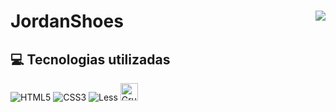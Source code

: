 # JordanShoes <img align="right" src="https://img.shields.io/static/v1?label=STATUS&message=Está %20Em Andamento &color=red&style=for-the-badge"/>




<h2>💻 Tecnologias utilizadas</h2>
<div style="display: inline_block">

![HTML5](https://img.shields.io/badge/html5-%23E34F26.svg?style=for-the-badge&logo=html5&logoColor=white)
![CSS3](https://img.shields.io/badge/css3-%231572B6.svg?style=for-the-badge&logo=css3&logoColor=white)
![Less](https://img.shields.io/badge/less-2B4C80?style=for-the-badge&logo=less&logoColor=white)
<img height="28em" src="https://badges.aleen42.com/src/grunt.svg" alt="Grunt">
</div>
